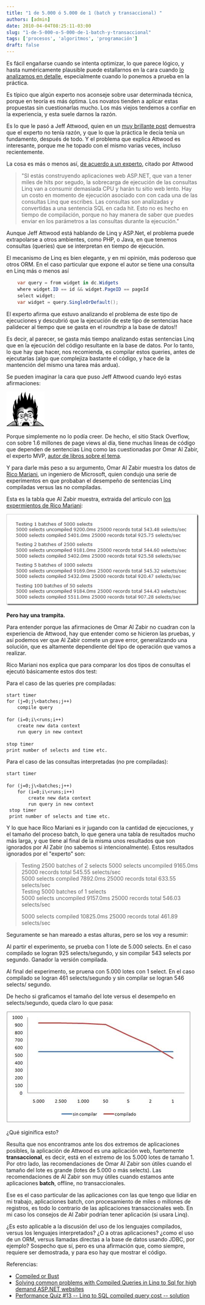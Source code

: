 ```yaml
---
title: "1 de 5.000 ó 5.000 de 1 (batch y transaccional) "
authors: [admin]
date: 2010-04-04T08:25:11-03:00
slug: "1-de-5-000-o-5-000-de-1-batch-y-transaccional"
tags: ['procesos', 'algoritmos', 'programación']
draft: false
---
```


Es fácil engañarse cuando se intenta optimizar, lo que parece lógico, y
hasta numéricamente plausible puede estallarnos en la cara cuando 
[lo analizamos en detalle](/blog/2009/08/enganos-numericos.html),
especialmente cuando lo ponemos a prueba en la práctica.

Es típico que algún experto nos aconseje sobre usar determinada técnica,
porque en teoría es más óptima. Los novatos tienden a aplicar estas
propuestas sin cuestionarlas mucho. Los más viejos tendemos a confiar en
la experiencia, y esta suele darnos la razón.

Es lo que le pasó a Jeff Attwood, quien en un 
[muy brillante post](http://www.codinghorror.com/blog/2010/03/compiled-or-bust.html)
demuestra que el experto no tenía razón, y que lo que la práctica le
decía tenía un fundamento, después de todo. Y el problema que explica
Attwood es interesante, porque me he topado con el mismo varias veces,
incluso recientemente.

La cosa es más o menos así, [de acuerdo a un
experto](http://weblogs.asp.net/omarzabir/archive/2008/10/28/solving-common-problems-with-compiled-queries-in-linq-to-sql-for-high-demand-asp-net-websites.aspx),
citado por Attwood

> "SI estás construyendo aplicaciones web ASP.NET, que van a tener
> miles de hits por segudo, la sobrecarga de ejecución de las consultas
> Linq van a consumir demasiada CPU y harán tu sitio web lento. Hay un
> costo en momento de ejecución asociado con con cada una de las
> consultas Linq que escribes. Las consultas son analizadas y
> convertidas a una sentencia SQL en cada hit. Esto no es hecho en
> tiempo de compilación, porque no hay manera de saber que puedes enviar
> en los parámetros a las consultas durante la ejecución."

Aunque Jeff Attwood está hablando de Linq y ASP.Net, el problema puede
extrapolarse a otros ambientes, como PHP, o Java, en que tenemos
consultas (queries) que se interpretan en tiempo de ejecución.

El mecanismo de Linq es bien elegante, y en mi opinión, más poderoso que
otros ORM. En el caso particular que expone el autor se tiene una
consulta en Linq más o menos así

```csharp
    var query = from widget in dc.Widgets
    where widget.ID == id && widget.PageID == pageId
    select widget;
    var widget = query.SingleOrDefault();
```

El experto afirma que estuvo analizando el problema de este tipo de
ejecuciones y descubrió que la ejecución de este tipo de sentencias hace
palidecer al tiempo que se gasta en el *roundtrip* a la base de datos!!

Es decir, al parecer, se gasta más tiempo analizando estas sentencias
Linq que en la ejecución del código resultante en la base de datos. Por
lo tanto, lo que hay que hacer, nos recomienda, es compilar estos
queries, antes de ejecutarlas (algo que complejiza bastante el código, y
hace de la mantención del mismo una tarea más ardua).

Se pueden imaginar la cara que puso Jeff Attwood cuando leyó estas
afirmaciones:

![coding-horror-official-logo-small.png](coding-horror-official-logo-small.png)

Porque simplemente no lo podía creer. De hecho, el sitio Stack Overflow,
con sobre 1.6 millones de page views al día, tiene muchas lineas de
código que dependen de sentencias Linq como las cuestionadas por Omar Al
Zabir, el experto MVP, [autor de libros sobre el
tema](http://www.amazon.com/dp/0596510500?tag=wwwoazabircom-20&camp=14573&creative=327641&linkCode=as1&creativeASIN=0596510500&adid=1WQZNVWKP6R3WW52QEW1&).

Y para darle más peso a su argumento, Omar Al Zabir muestra los datos de
[Rico Mariani](http://blogs.msdn.com/ricom/default.aspx), un ingeniero
de Microsoft, quien condujo una serie de experimentos en que probaban el
desempeño de sentencias Linq compiladas versus las no compiladas.

Esta es la tabla que Al Zabir muestra, extraida del artículo con [los
expermientos de Rico
Mariani](http://blogs.msdn.com/ricom/archive/2008/01/14/performance-quiz-13-linq-to-sql-compiled-query-cost-solution.aspx):

![zabir\_argument.png](zabir_argument.png)

**Pero hay una trampita.**

Para entender porque las afirmaciones de Omar Al Zabir no cuadran con la
experiencia de Attwood, hay que entender como se hicieron las pruebas, y
así podemos ver que Al Zabir comete un grave error, generalizando una
solución, que es altamente dependiente del tipo de operación que vamos a
realizar.

Rico Mariani nos explica que para comparar los dos tipos de consultas el
ejecutó básicamente estos dos test:

Para el caso de las queries pre compiladas:

```
start timer
for (j=0;j\<batches;j++)
    compile query

for (i=0;i\<runs;i++)
    create new data context
    run query in new context

stop timer
print number of selects and time etc.
```

Para el caso de las consultas interpretadas (no pre compiladas):

```
start timer

for (j=0;j\<batches;j++)
    for (i=0;i\<runs;i++)
        create new data context
        run query in new context
 stop timer
 print number of selects and time etc.
```

Y lo que hace Rico Mariani es ir jugando con la cantidad de ejecuciones,
y el tamaño del proceso batch, lo que genera una tabla de resultados
mucho más larga, y que tiene al final de la misma unos resultados que
son ignorados por Al Zabir (no sabemos si intencionalmente). Estos
resultados ignorados por el "experto" son:

> Testing 2500 batches of 2 selects 5000 selects uncompiled 9165.0ms
> 25000 records total 545.55 selects/sec\
> 5000 selects compiled 7892.0ms 25000 records total 633.55 selects/sec\
> Testing 5000 batches of 1 selects\
> 5000 selects uncompiled 9157.0ms 25000 records total 546.03
> selects/sec
>
> 5000 selects compiled 10825.0ms 25000 records total 461.89 selects/sec

Seguramente se han mareado a estas alturas, pero se los voy a resumir:

Al partir el experimento, se prueba con 1 lote de 5.000 selects. En el
caso compilado se logran 925 selects/segundo, y sin compilar 543 selects
por segundo. Ganador la versión compilada.

Al final del experimento, se pruena con 5.000 lotes con 1 select. En el
caso compilado se logran 461 selects/segundo y sin compilar se logran
546 selects/ segundo.

De hecho si graficamos el tamaño del lote versus el desempeño en
selects/segundo, queda claro lo que pasa:

![performance\_comp\_vs\_nocomp.jpg](performance_comp_vs_nocomp.jpg)

¿Qué siginifica esto?

Resulta que nos encontramos ante los dos extremos de aplicaciones
posibles, la aplicación de Attwood es una aplicación web, fuertemente
**transaccional**, es decir, está en el extremo de los 5.000 lotes de
tamaño 1. Por otro lado, las recomendaciones de Omar Al Zabir son útiles
cuando el tamaño del lote es grande (lotes de 5.000 o más selects). Las
recomendaciones de Al Zabir son muy útiles cuando estamos ante
aplicaciones **batch**, offline, no transaccionales.

Ese es el caso particular de las aplicaciones con las que tengo que
lidiar en mi trabajo, aplicaciones batch, con procesamiento de miles o
millones de registros, es todo lo contrario de las aplicaciones
transaccionales web. En mi caso los consejos de Al Zabir podrían tener
aplicación (si usara Linq).

¿Es esto aplicable a la discusión del uso de los lenguajes compilados,
versus los lenguajes interpretados? ¿O a otras aplicaciones? ¿como el
uso de un ORM, versus llamadas directas a la base de datos usando JDBC,
por ejemplo? Sospecho que sí, pero es una afirmación que, como siempre,
requiere ser demostrada, y para eso hay que mostrar el código.

Referencias:

-   [Compiled or Bust](http://www.codinghorror.com/blog/2010/03/compiled-or-bust.html)
-   [Solving common problems with Compiled Queries in Linq to Sql for
    high demand ASP.NET
    websites](http://weblogs.asp.net/omarzabir/archive/2008/10/28/solving-common-problems-with-compiled-queries-in-linq-to-sql-for-high-demand-asp-net-websites.aspx)
-   [Performance Quiz \#13 \-- Linq to SQL compiled query cost \--
    solution](http://blogs.msdn.com/ricom/archive/2008/01/14/performance-quiz-13-linq-to-sql-compiled-query-cost-solution.aspx)
